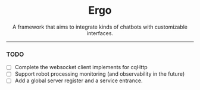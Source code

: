 <div align="center">

# Ergo

A framework that aims to integrate kinds of chatbots with customizable interfaces.

</div>

<hr/>

### TODO
 - [ ] Complete the websocket client implements for cqHttp
 - [ ] Support robot processing monitoring (and observability in the future)
 - [ ] Add a global server register and a service entrance.
